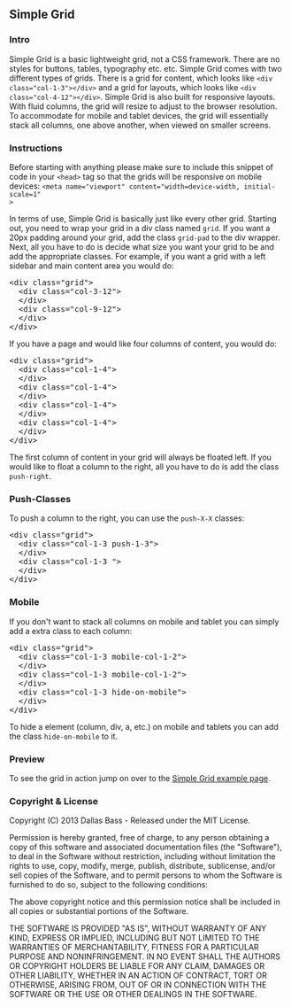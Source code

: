 <h2>Simple Grid</h2>
<h3>Intro</h3>
<p>Simple Grid is a basic lightweight grid, not a CSS framework. There are no styles for buttons, tables, typography etc. etc. Simple Grid comes with two different types of grids. There is a grid for content, which looks like <code>&lt;div class="col-1-3"&gt;&lt;/div&gt;</code> and a grid for layouts, which looks like <code>&lt;div class="col-4-12"&gt;&lt;/div&gt;</code>. Simple Grid is also built for responsive layouts. With fluid columns, the grid will resize to adjust to the browser resolution. To accommodate for mobile and tablet devices, the grid will essentially stack all columns, one above another, when viewed on smaller screens. </p>

<h3>Instructions</h3>
<p> Before starting with anything please make sure to include this snippet of code in your <code>&lt;head&gt;</code> tag so that the grids will be responsive on mobile devices:
<code>&lt;meta name="viewport" content="width=device-width, initial-scale=1"
&gt;</code>

<p>In terms of use, Simple Grid is basically just like every other grid. Starting out, you need to wrap your grid in a div class named <code>grid</code>. If you want a 20px padding around your grid, add the class <code>grid-pad</code> to the div wrapper. Next, all you have to do is decide what size you want your grid to be and add the appropriate classes. For example, if you want a grid with a left sidebar and main content area you would do:
<pre>
&lt;div class="grid"&gt;
  &lt;div class="col-3-12"&gt;
  &lt;/div&gt;
  &lt;div class="col-9-12"&gt;
  &lt;/div&gt;
&lt;/div&gt;
</pre>
If you have a page and would like four columns of content, you would do:
<pre>
&lt;div class="grid"&gt;
  &lt;div class="col-1-4"&gt;
  &lt;/div&gt;
  &lt;div class="col-1-4"&gt;
  &lt;/div&gt;
  &lt;div class="col-1-4"&gt;
  &lt;/div&gt;
  &lt;div class="col-1-4"&gt;
  &lt;/div&gt;
&lt;/div&gt;
</pre>
The first column of content in your grid will always be floated left. If you would like to float a column to the right, all you have to do is add the class <code>push-right</code>.</p>

<h3>Push-Classes</h3>
<p>To push a column to the right, you can use the <code>push-X-X</code> classes:
<pre>
&lt;div class="grid"&gt;
  &lt;div class="col-1-3 push-1-3"&gt;
  &lt;/div&gt;
  &lt;div class="col-1-3 "&gt;
  &lt;/div&gt;
&lt;/div&gt;
</pre>
</p>

<h3>Mobile</h3>
<p>If you don't want to stack all columns on mobile and tablet you can simply add a extra class to each column:
<pre>
&lt;div class="grid"&gt;
  &lt;div class="col-1-3 mobile-col-1-2"&gt;
  &lt;/div&gt;
  &lt;div class="col-1-3 mobile-col-1-2"&gt;
  &lt;/div&gt;
  &lt;div class="col-1-3 hide-on-mobile"&gt;
  &lt;/div&gt;
&lt;/div&gt;
</pre>
To hide a element (column, div, a, etc.) on mobile and tablets you can add the class <code>hide-on-mobile</code> to it.
</p>

<h3>Preview</h3>
<p>To see the grid in action jump on over to the <a href="http://thisisdallas.github.com/Simple-Grid/" title="Simple Grid examples">Simple Grid example page</a>.</p>

<h3>Copyright & License</h3>

<p>Copyright (C) 2013 Dallas Bass - Released under the MIT License.</p>

<p>Permission is hereby granted, free of charge, to any person obtaining a copy of this software and associated documentation files (the "Software"), to deal in the Software without restriction, including without limitation the rights to use, copy, modify, merge, publish, distribute, sublicense, and/or sell copies of the Software, and to permit persons to whom the Software is furnished to do so, subject to the following conditions:</p>

<p>The above copyright notice and this permission notice shall be included in all copies or substantial portions of the Software.</p>

<p>THE SOFTWARE IS PROVIDED "AS IS", WITHOUT WARRANTY OF ANY KIND, EXPRESS OR IMPLIED, INCLUDING BUT NOT LIMITED TO THE WARRANTIES OF MERCHANTABILITY, FITNESS FOR A PARTICULAR PURPOSE AND NONINFRINGEMENT. IN NO EVENT SHALL THE AUTHORS OR COPYRIGHT HOLDERS BE LIABLE FOR ANY CLAIM, DAMAGES OR OTHER LIABILITY, WHETHER IN AN ACTION OF CONTRACT, TORT OR OTHERWISE, ARISING FROM, OUT OF OR IN CONNECTION WITH THE SOFTWARE OR THE USE OR OTHER DEALINGS IN THE SOFTWARE.</p>
